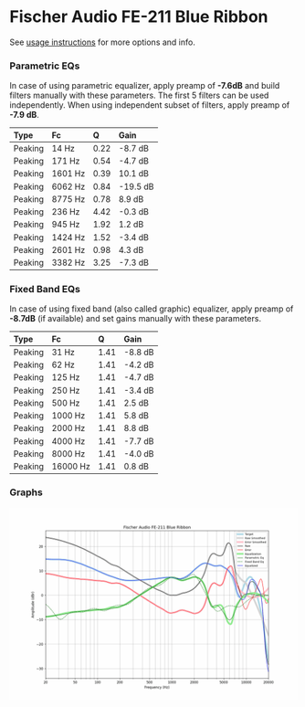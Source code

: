 # Fischer Audio FE-211 Blue Ribbon
See [usage instructions](https://github.com/jaakkopasanen/AutoEq#usage) for more options and info.

### Parametric EQs
In case of using parametric equalizer, apply preamp of **-7.6dB** and build filters manually
with these parameters. The first 5 filters can be used independently.
When using independent subset of filters, apply preamp of **-7.9 dB**.

| Type    | Fc      |    Q | Gain     |
|:--------|:--------|:-----|:---------|
| Peaking | 14 Hz   | 0.22 | -8.7 dB  |
| Peaking | 171 Hz  | 0.54 | -4.7 dB  |
| Peaking | 1601 Hz | 0.39 | 10.1 dB  |
| Peaking | 6062 Hz | 0.84 | -19.5 dB |
| Peaking | 8775 Hz | 0.78 | 8.9 dB   |
| Peaking | 236 Hz  | 4.42 | -0.3 dB  |
| Peaking | 945 Hz  | 1.92 | 1.2 dB   |
| Peaking | 1424 Hz | 1.52 | -3.4 dB  |
| Peaking | 2601 Hz | 0.98 | 4.3 dB   |
| Peaking | 3382 Hz | 3.25 | -7.3 dB  |

### Fixed Band EQs
In case of using fixed band (also called graphic) equalizer, apply preamp of **-8.7dB**
(if available) and set gains manually with these parameters.

| Type    | Fc       |    Q | Gain    |
|:--------|:---------|:-----|:--------|
| Peaking | 31 Hz    | 1.41 | -8.8 dB |
| Peaking | 62 Hz    | 1.41 | -4.2 dB |
| Peaking | 125 Hz   | 1.41 | -4.7 dB |
| Peaking | 250 Hz   | 1.41 | -3.4 dB |
| Peaking | 500 Hz   | 1.41 | 2.5 dB  |
| Peaking | 1000 Hz  | 1.41 | 5.8 dB  |
| Peaking | 2000 Hz  | 1.41 | 8.8 dB  |
| Peaking | 4000 Hz  | 1.41 | -7.7 dB |
| Peaking | 8000 Hz  | 1.41 | -4.0 dB |
| Peaking | 16000 Hz | 1.41 | 0.8 dB  |

### Graphs
![](./Fischer%20Audio%20FE-211%20Blue%20Ribbon.png)